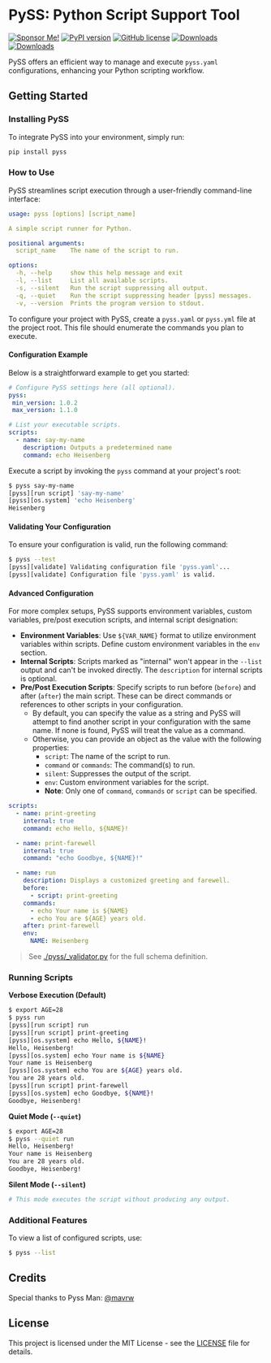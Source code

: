 # PySS: Python Script Support Tool

[![Sponsor Me!](https://img.shields.io/badge/%F0%9F%92%B8-Sponsor%20Me!-blue)](https://github.com/sponsors/nathan-fiscaletti)
[![PyPI version](https://badge.fury.io/py/pyss.svg)](https://badge.fury.io/py/pyss)
[![GitHub license](https://img.shields.io/github/license/nathan-fiscaletti/pyss.svg)](https://github.com/nathan-fiscaletti/pyss/blob/master/LICENSE)
[![Downloads](https://static.pepy.tech/badge/pyss)](https://pepy.tech/project/pyss)
[![Downloads](https://static.pepy.tech/badge/pyss/month)](https://pepy.tech/project/pyss)

PySS offers an efficient way to manage and execute `pyss.yaml` configurations, enhancing your Python scripting workflow.

## Getting Started

### Installing PySS

To integrate PySS into your environment, simply run:

```bash
pip install pyss
```

### How to Use

PySS streamlines script execution through a user-friendly command-line interface:

```yaml
usage: pyss [options] [script_name]

A simple script runner for Python.

positional arguments:
  script_name    The name of the script to run.

options:
  -h, --help     show this help message and exit
  -l, --list     List all available scripts.
  -s, --silent   Run the script suppressing all output.
  -q, --quiet    Run the script suppressing header [pyss] messages.
  -v, --version  Prints the program version to stdout.
```

To configure your project with PySS, create a `pyss.yaml` or `pyss.yml` file at the project root. This file should enumerate the commands you plan to execute.

#### Configuration Example

Below is a straightforward example to get you started:

```yaml
# Configure PySS settings here (all optional).
pyss:
 min_version: 1.0.2
 max_version: 1.1.0

# List your executable scripts.
scripts:
  - name: say-my-name
    description: Outputs a predetermined name
    command: echo Heisenberg
```

Execute a script by invoking the `pyss` command at your project's root:

```bash
$ pyss say-my-name
[pyss][run script] 'say-my-name'
[pyss][os.system] 'echo Heisenberg'
Heisenberg
```

#### Validating Your Configuration

To ensure your configuration is valid, run the following command:

```sh
$ pyss --test
[pyss][validate] Validating configuration file 'pyss.yaml'...
[pyss][validate] Configuration file 'pyss.yaml' is valid.
```

#### Advanced Configuration

For more complex setups, PySS supports environment variables, custom variables, pre/post execution scripts, and internal script designation:

- **Environment Variables**: Use `${VAR_NAME}` format to utilize environment variables within scripts. Define custom environment variables in the `env` section.
- **Internal Scripts**: Scripts marked as "internal" won't appear in the `--list` output and can't be invoked directly. The `description` for internal scripts is optional.
- **Pre/Post Execution Scripts**: Specify scripts to run before (`before`) and after (`after`) the main script. These can be direct commands or references to other scripts in your configuration.
    - By default, you can specify the value as a string and PySS will attempt to find another script in your configuration with the same name. If none is found, PySS will treat the value as a command.
    - Otherwise, you can provide an object as the value with the following properties:
        - `script`: The name of the script to run.
        - `command` or `commands`: The command(s) to run.
        - `silent`: Suppresses the output of the script.
        - `env`: Custom environment variables for the script.
        - **Note**: Only one of `command`, `commands` or `script` can be specified.

```yaml
scripts:
  - name: print-greeting
    internal: true
    command: echo Hello, ${NAME}!

  - name: print-farewell
    internal: true
    command: "echo Goodbye, ${NAME}!"

  - name: run
    description: Displays a customized greeting and farewell.
    before:
      - script: print-greeting
    commands: 
      - echo Your name is ${NAME}
      - echo You are ${AGE} years old.
    after: print-farewell
    env:
      NAME: Heisenberg
```

> See [./pyss/_validator.py](./pyss/_validator.py) for the full schema definition.

### Running Scripts

**Verbose Execution (Default)**

```sh
$ export AGE=28
$ pyss run
[pyss][run script] run
[pyss][run script] print-greeting
[pyss][os.system] echo Hello, ${NAME}!
Hello, Heisenberg!
[pyss][os.system] echo Your name is ${NAME}
Your name is Heisenberg
[pyss][os.system] echo You are ${AGE} years old.
You are 28 years old.
[pyss][run script] print-farewell
[pyss][os.system] echo Goodbye, ${NAME}!
Goodbye, Heisenberg!
```

**Quiet Mode (`--quiet`)**

```sh
$ export AGE=28
$ pyss --quiet run
Hello, Heisenberg!
Your name is Heisenberg
You are 28 years old.
Goodbye, Heisenberg!
```

**Silent Mode (`--silent`)**

```bash
# This mode executes the script without producing any output.
```

### Additional Features

To view a list of configured scripts, use:

```bash
$ pyss --list
```

## Credits

Special thanks to Pyss Man: [@mavrw](https://github.com/mavrw)

## License

This project is licensed under the MIT License - see the [LICENSE](LICENSE) file for details.